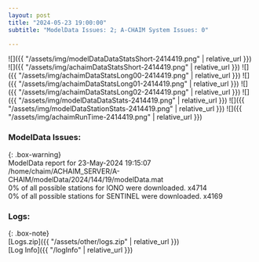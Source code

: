 ```yaml
---
layout: post
title: "2024-05-23 19:00:00"
subtitle: "ModelData Issues: 2; A-CHAIM System Issues: 0"

---
```


![]({{ "/assets/img/modelDataDataStatsShort-2414419.png" | relative_url }})
![]({{ "/assets/img/achaimDataStatsShort-2414419.png" | relative_url }})
![]({{ "/assets/img/achaimDataStatsLong00-2414419.png" | relative_url }})
![]({{ "/assets/img/achaimDataStatsLong01-2414419.png" | relative_url }})
![]({{ "/assets/img/achaimDataStatsLong02-2414419.png" | relative_url }})
![]({{ "/assets/img/modelDataDataStats-2414419.png" | relative_url }})
![]({{ "/assets/img/modelDataStationStats-2414419.png" | relative_url }})
![]({{ "/assets/img/achaimRunTime-2414419.png" | relative_url }})


### ModelData Issues:  
  
{: .box-warning}  
 ModelData report for 23-May-2024 19:15:07   
 /home/chaim/ACHAIM_SERVER/A-CHAIM/modelData/2024/144/19/modelData.mat   
 0% of all possible stations for IONO were downloaded. x4714   
 0% of all possible stations for SENTINEL were downloaded. x4169   
  


### Logs:  
  
{: .box-note}  
[Logs.zip]({{ "/assets/other/logs.zip" | relative_url }})  
[Log Info]({{ "/logInfo" | relative_url }})  

